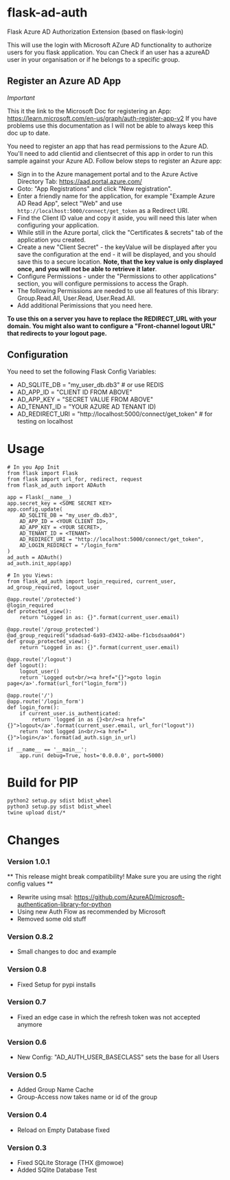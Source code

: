 # flask-ad-auth
Flask Azure AD Authorization Extension (based on flask-login)

This will use the login with Microsoft AZure AD functionality to authorize
users for you flask application. You can Check if an user has a azureAD
user in your organisation or if he belongs to a specific group.

## Register an Azure AD App ##

*Important*

This it the link to the Microsoft Doc for registering an App: https://learn.microsoft.com/en-us/graph/auth-register-app-v2
If you have problems use this documentation as I will not be able to always keep this doc up to date.

You need to register an app that has read permissions to the Azure AD. You'll need to add clientid and clientsecret of this app in order to run this sample against your Azure AD. Follow below steps to register an Azure app:
- Sign in to the Azure management portal and to the Azure Active Directory Tab: https://aad.portal.azure.com/
- Goto: "App Registrations" and click "New registration".
- Enter a friendly name for the application, for example "Example Azure AD Read App", select "Web" and use `http://localhost:5000/connect/get_token` as a Redirect URI.
- Find the Client ID value and copy it aside, you will need this later when configuring your application.
- While still in the Azure portal, click the "Certificates & secrets" tab of the application you created.
- Create a new "Client Secret" - the keyValue will be displayed after you save the configuration at the end - it will be displayed, and you should save this to a secure location. **Note, that the key value is only displayed once, and you will not be able to retrieve it later**.
- Configure Permissions - under the "Permissions to other applications" section, you will configure permissions to access the Graph.
- The following Permissions are needed to use all features of this library: Group.Read.All, User.Read, User.Read.All.
- Add additional Perimissions that you need here.

**To use this on a server you have to replace the REDIRECT_URL with your domain. You might also want to configure a "Front-channel logout URL" that redirects to your logout page.**

## Configuration
You need to set the following Flask Config Variables:
- AD_SQLITE_DB = "my_user_db.db3" # or use REDIS
- AD_APP_ID = "CLIENT ID FROM ABOVE"
- AD_APP_KEY = "SECRET VALUE FROM ABOVE"
- AD_TENANT_ID = "YOUR AZURE AD TENANT ID)
- AD_REDIRECT_URI = "http://localhost:5000/connect/get_token" # for testing on localhost

# Usage
```
# In you App Init
from flask import Flask
from flask import url_for, redirect, request
from flask_ad_auth import ADAuth

app = Flask(__name__)
app.secret_key = <SOME SECRET KEY>
app.config.update(
    AD_SQLITE_DB = "my_user_db.db3",
    AD_APP_ID = <YOUR CLIENT ID>,
    AD_APP_KEY = <YOUR SECRET>,
    AD_TENANT_ID = <TENANT>
    AD_REDIRECT_URI = "http://localhost:5000/connect/get_token",
    AD_LOGIN_REDIRECT = "/login_form"
)
ad_auth = ADAuth()
ad_auth.init_app(app)

# In you Views:
from flask_ad_auth import login_required, current_user, ad_group_required, logout_user

@app.route('/protected')
@login_required
def protected_view():
    return "Logged in as: {}".format(current_user.email)

@app.route('/group_protected')
@ad_group_required("sdadsad-6a93-d3432-a4be-f1cbsdsaa0d4")
def group_protected_view():
    return "Logged in as: {}".format(current_user.email)

@app.route('/logout')
def logout():
    logout_user()
    return 'Logged out<br/><a href="{}">goto login page</a>'.format(url_for("login_form"))

@app.route('/')
@app.route('/login_form')
def login_form():
    if current_user.is_authenticated:
        return 'logged in as {}<br/><a href="{}">logout</a>'.format(current_user.email, url_for("logout"))
    return 'not logged in<br/><a href="{}">login</a>'.format(ad_auth.sign_in_url)

if __name__ == '__main__':
	app.run( debug=True, host='0.0.0.0', port=5000)
```

# Build for PIP

```
python2 setup.py sdist bdist_wheel
python3 setup.py sdist bdist_wheel
twine upload dist/*
```

# Changes

### Version 1.0.1 ###

** This release might break compatibility! Make sure you are using the right config values **

* Rewrite using msal: https://github.com/AzureAD/microsoft-authentication-library-for-python
* Using new Auth Flow as recommended by Microsoft
* Removed some old stuff


### Version 0.8.2 ###

* Small changes to doc and example


### Version 0.8 ###

* Fixed Setup for pypi installs

### Version 0.7 ###

* Fixed an edge case in which the refresh token was not accepted anymore

### Version 0.6 ###

* New Config: "AD_AUTH_USER_BASECLASS" sets the base for all Users

### Version 0.5 ###

* Added Group Name Cache
* Group-Access now takes name or id of the group

### Version 0.4 ###

* Reload on Empty Database fixed

### Version 0.3 ###

* Fixed SQLite Storage (THX @mowoe)
* Added SQlite Database Test
